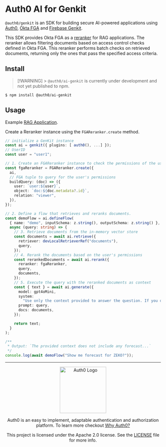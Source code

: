 # Auth0 AI for Genkit

`@auth0/genkit` is an SDK for building secure AI-powered applications using [Auth0](https://www.auth0.ai/), [Okta FGA](https://docs.fga.dev/) and [Firebase Genkit](https://firebase.google.com/docs/genkit).

This SDK provides Okta FGA as a [reranker](https://firebase.google.com/docs/genkit/rag) for RAG applications. The reranker allows filtering documents based on access control checks defined in Okta FGA. This reranker performs batch checks on retrieved documents, returning only the ones that pass the specified access criteria.

## Install

> [!WARNING] > `@auth0/ai-genkit` is currently under development and not yet published to npm.

```
$ npm install @auth0/ai-genkit
```

## Usage

Example [RAG Application](../../examples/genkit/retrievers-with-fga).

Create a Reranker instance using the `FGAReranker.create` method.

```ts
// initialize a GenKit instance
const ai = genkit({ plugins: [ auth0(), ...] });
// UserID
const user = "user1";

// 1. Create an FGAReranker instance to check the permissions of the user.
const fgaReranker = FGAReranker.create({
  ai,
  // FGA tuple to query for the user's permissions
  buildQuery: (doc) => ({
    user: `user:${user}`,
    object: `doc:${doc.metadata?.id}`,
    relation: "viewer",
  }),
});

// 2. Define a flow that retrieves and reranks documents.
const demoFlow = ai.defineFlow(
  { name: "demo", inputSchema: z.string(), outputSchema: z.string() },
  async (query: string) => {
    // 3. Retrieve documents from the in-memory vector store
    const documents = await ai.retrieve({
      retriever: devLocalRetrieverRef("documents"),
      query,
    });
    // 4. Rerank the documents based on the user's permissions
    const rerankedDocuments = await ai.rerank({
      reranker: fgaReranker,
      query,
      documents,
    });
    // 5. Execute the query with the reranked documents as context
    const { text } = await ai.generate({
      model: gpt4oMini,
      system:
        "Use only the context provided to answer the question. If you don't know, do not make up an answer.",
      prompt: query,
      docs: documents,
    });

    return text;
  }
);

/**
 * Output: `The provided context does not include any forecast...`
 */
console.log(await demoFlow("Show me forecast for ZEKO?"));
```

---

<p align="center">
  <picture>
    <source media="(prefers-color-scheme: light)" srcset="https://cdn.auth0.com/website/sdks/logos/auth0_light_mode.png"   width="150">
    <source media="(prefers-color-scheme: dark)" srcset="https://cdn.auth0.com/website/sdks/logos/auth0_dark_mode.png" width="150">
    <img alt="Auth0 Logo" src="https://cdn.auth0.com/website/sdks/logos/auth0_light_mode.png" width="150">
  </picture>
</p>
<p align="center">Auth0 is an easy to implement, adaptable authentication and authorization platform. To learn more checkout <a href="https://auth0.com/why-auth0">Why Auth0?</a></p>
<p align="center">
This project is licensed under the Apache 2.0 license. See the <a href="/LICENSE"> LICENSE</a> file for more info.</p>

